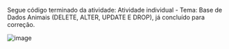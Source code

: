 Segue código terminado da atividade: Atividade individual - Tema: Base de Dados Animais (DELETE, ALTER, UPDATE E DROP), já concluído para correção.

![image](https://github.com/FelipeLobo235104/Atividade-individual---Tema-Base-de-Dados-Animais-DELETE-ALTER-UPDATE-E-DROP-/assets/165731305/abf64a57-2771-49c3-bcaf-64a4a3f33a01)
